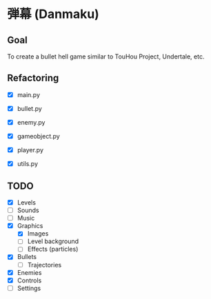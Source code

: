 # 弾幕 (Danmaku)


## Goal
To create a bullet hell game similar to TouHou Project, Undertale, etc.

## Refactoring
- [x] main.py
- [x] bullet.py
- [x] enemy.py
- [x] gameobject.py
- [x] player.py
- [x] utils.py


## TODO
- [x] Levels
- [ ] Sounds
- [ ] Music
- [x] Graphics
  - [x] Images
  - [ ] Level background
  - [ ] Effects (particles)
- [x] Bullets
  - [ ] Trajectories
- [x] Enemies
- [x] Controls
- [ ] Settings
